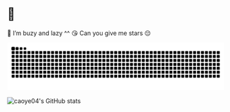 
#  👋

💬 I’m buzy and lazy ^^
😘 Can you give me stars 😔


<!-- snake -->
![snake](https://raw.githubusercontent.com/caoye04/caoye04/output/github-contribution-grid-snake.svg)


<!-- github - stats -->
![caoye04's GitHub stats](https://github-readme-stats.vercel.app/api?username=caoye04&count_private=true&show_icons=true)
